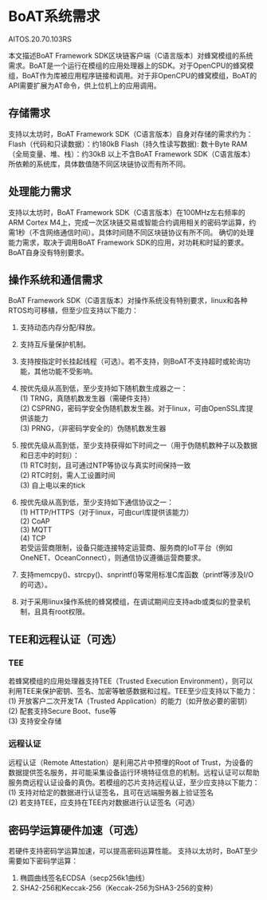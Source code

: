 # BoAT系统需求
AITOS.20.70.103RS


本文描述BoAT Framework SDK区块链客户端（C语言版本）对蜂窝模组的系统需求。BoAT是一个运行在模组的应用处理器上的SDK。对于OpenCPU的蜂窝模组，BoAT作为库被应用程序链接和调用。对于非OpenCPU的蜂窝模组，BoAT的API需要扩展为AT命令，供上位机上的应用调用。

## 存储需求
支持以太坊时，BoAT Framework SDK（C语言版本）自身对存储的需求约为：
Flash（代码和只读数据）：约180kB
Flash（持久性读写数据): 数十Byte
RAM（全局变量、堆、栈）：约30kB
以上不含BoAT Framework SDK（C语言版本）所依赖的系统库，具体数值随不同区块链协议而有所不同。

## 处理能力需求
支持以太坊时，BoAT Framework SDK（C语言版本）在100MHz左右频率的ARM Cortex M4上，完成一次区块链交易或智能合约调用相关的密码学运算，约需1秒（不含网络通信时间）。具体时间随不同区块链协议有所不同。
确切的处理能力需求，取决于调用BoAT Framework SDK的应用，对功耗和时延的要求。BoAT自身没有特别要求。

## 操作系统和通信需求
BoAT Framework SDK（C语言版本）对操作系统没有特别要求，linux和各种RTOS均可移植，但至少应支持以下能力：
1. 支持动态内存分配/释放。
2. 支持互斥量保护机制。
3. 支持按指定时长挂起线程（可选）。若不支持，则BoAT不支持超时或轮询功能，其他功能不受影响。
4. 按优先级从高到低，至少支持如下随机数生成器之一：<br>
   (1)	TRNG，真随机数发生器（需硬件支持）<br>
   (2)	CSPRNG，密码学安全伪随机数发生器。对于linux，可由OpenSSL库提供该能力 <br>
   (3)	PRNG，（非密码学安全的）伪随机数发生器
5. 按优先级从高到低，至少支持获得如下时间之一（用于伪随机数种子以及数据和日志中的时刻）：<br>
   (1)	RTC时刻，且可通过NTP等协议与真实时间保持一致 <br>
   (2)	RTC时刻，需人工设置时间 <br>
   (3)	自上电以来的tick

6. 按优先级从高到低，至少支持如下通信协议之一：<br>
   (1)	HTTP/HTTPS（对于linux，可由curl库提供该能力）<br>
   (2)	CoAP <br>
   (3)	MQTT <br>
   (4)	TCP <br>
若受运营商限制，设备只能连接特定运营商、服务商的IoT平台（例如OneNET、OceanConnect），则通信协议遵循运营商要求。
7. 支持memcpy()、strcpy()、snprintf()等常用标准C库函数（printf等涉及I/O的可选）。
8. 对于采用linux操作系统的蜂窝模组，在调试期间应支持adb或类似的登录机制，且具有root权限。

## TEE和远程认证（可选）
### TEE
若蜂窝模组的应用处理器支持TEE（Trusted Execution Environment），则可以利用TEE来保护密钥、签名、加密等敏感数据和过程。TEE至少应支持以下能力：<br>
(1)	开放客户二次开发TA（Trusted Application）的能力（如开放必要的密钥）<br>
(2)	配套支持Secure Boot、fuse等 <br>
(3)	支持安全存储

### 远程认证
远程认证（Remote Attestation）是利用芯片中预埋的Root of Trust，为设备的数据提供签名服务，并可能采集设备运行环境特征信息的机制。远程认证可以帮助服务商远程认证设备的真伪。若模组的芯片支持远程认证，至少应支持以下能力：<br>
(1)	支持对给定的数据进行认证签名，且可在远端服务器上验证签名 <br>
(2)	若支持TEE，应支持在TEE内对数据进行认证签名（可选）


## 密码学运算硬件加速（可选）
若硬件支持密码学运算加速，可以提高密码运算性能。
支持以太坊时，BoAT至少需要如下密码学运算：<bf>
1. 椭圆曲线签名ECDSA（secp256k1曲线）<bf>
2. SHA2-256和Keccak-256（Keccak-256为SHA3-256的变种）




